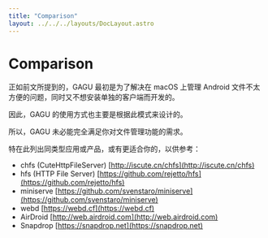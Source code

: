 ```yaml
---
title: "Comparison"
layout: ../../../layouts/DocLayout.astro
---
```


# Comparison

正如前文所提到的，GAGU 最初是为了解决在 macOS 上管理 Android 文件不太方便的问题，同时又不想安装单独的客户端而开发的。

因此，GAGU 的使用方式也主要是根据此模式来设计的。

所以，GAGU 未必能完全满足你对文件管理功能的需求。

特在此列出同类型应用或产品，或有更适合你的，以供参考：

- chfs (CuteHttpFileServer) [http://iscute.cn/chfs](http://iscute.cn/chfs)
- hfs (HTTP File Server) [https://github.com/rejetto/hfs](https://github.com/rejetto/hfs)
- miniserve [https://github.com/svenstaro/miniserve](https://github.com/svenstaro/miniserve)
- webd [https://webd.cf](https://webd.cf)
- AirDroid [http://web.airdroid.com](http://web.airdroid.com)
- Snapdrop [https://snapdrop.net](https://snapdrop.net)